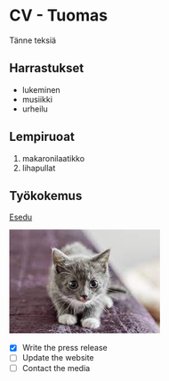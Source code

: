 # CV - Tuomas

Tänne teksiä

## Harrastukset

- lukeminen
- musiikki
- urheilu

## Lempiruoat

1. makaronilaatikko
2. lihapullat

## Työkokemus

[Esedu](https://www.esedu.fi)

![esimerkkikuva](img/kissa.jfif)

- [x] Write the press release
- [ ] Update the website
- [ ] Contact the media